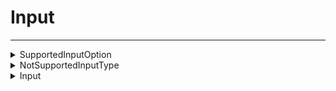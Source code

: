 # Input
---
<details><summary markdown="span">
SupportedInputOption</summary>

---

#### Check if the input type is supported

##### `Client`
##### Lib.SupportedInputOption(optionType)

#### Parameters
- **optionType**: string - The input type
#### Return
- **return**: boolean - If the input type is supported

---
</details>

<details><summary markdown="span">
NotSupportedInputType</summary>

---

#### Print a message that the input type is not supported

##### `Client`
##### Lib.NotSupportedInputType(optionType)

#### Parameters
- **optionType**: string - The input type

---
</details>

<details><summary markdown="span">
Input</summary>

---

#### Get the input values. Returns the values as a table in the same order they were requested.

##### `Client`
##### Lib.Input(header, options)

#### Parameters
- **header**: string - The header
- **options**: table[] - The input options
#### Return
- **return**: any[] - The input values

---
</details>


